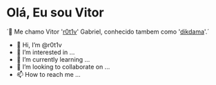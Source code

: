 # Olá, Eu sou Vitor
´🎩 Me chamo Vitor '[r0t1v](https://github.com/r0t1v/r0t1v)' Gabriel, conhecido tambem como '[dikdama](https://github.com/dikdama)'.´
- 👋 Hi, I’m @r0t1v
- 👀 I’m interested in ...
- 🌱 I’m currently learning ...
- 💞️ I’m looking to collaborate on ...
- 📫 How to reach me ...

<!---
r0t1v/r0t1v is a ✨ special ✨ repository because its `README.md` (this file) appears on your GitHub profile.
You can click the Preview link to take a look at your changes.
--->
